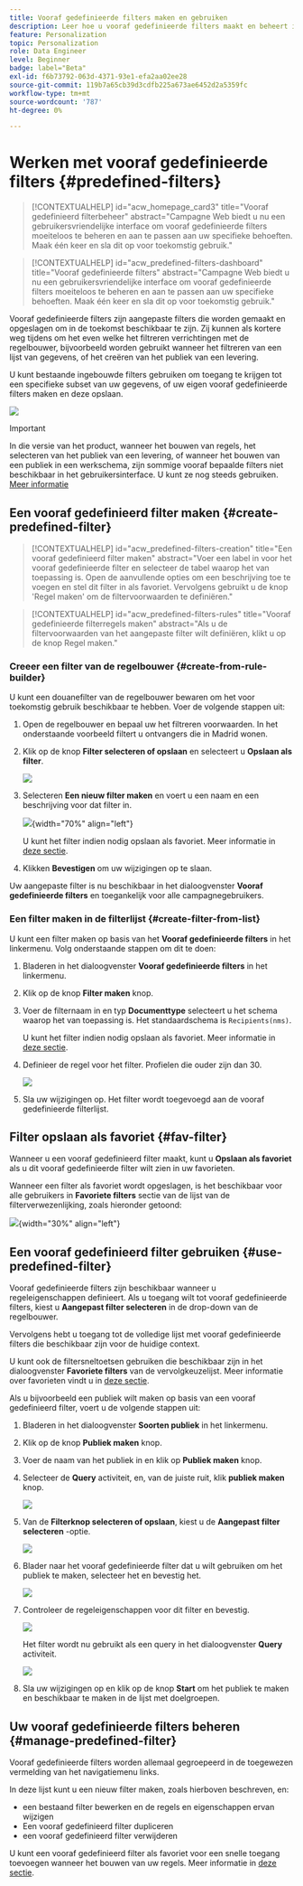 ```yaml
---
title: Vooraf gedefinieerde filters maken en gebruiken
description: Leer hoe u vooraf gedefinieerde filters maakt en beheert in de gebruikersinterface van Adobe Campaign
feature: Personalization
topic: Personalization
role: Data Engineer
level: Beginner
badge: label="Beta"
exl-id: f6b73792-063d-4371-93e1-efa2aa02ee28
source-git-commit: 119b7a65cb39d3cdfb225a673ae6452d2a5359fc
workflow-type: tm+mt
source-wordcount: '787'
ht-degree: 0%

---
```


# Werken met vooraf gedefinieerde filters {#predefined-filters}

>[!CONTEXTUALHELP]
>id="acw_homepage_card3"
>title="Vooraf gedefinieerd filterbeheer"
>abstract="Campagne Web biedt u nu een gebruikersvriendelijke interface om vooraf gedefinieerde filters moeiteloos te beheren en aan te passen aan uw specifieke behoeften. Maak één keer en sla dit op voor toekomstig gebruik."

>[!CONTEXTUALHELP]
>id="acw_predefined-filters-dashboard"
>title="Vooraf gedefinieerde filters"
>abstract="Campagne Web biedt u nu een gebruikersvriendelijke interface om vooraf gedefinieerde filters moeiteloos te beheren en aan te passen aan uw specifieke behoeften. Maak één keer en sla dit op voor toekomstig gebruik."

Vooraf gedefinieerde filters zijn aangepaste filters die worden gemaakt en opgeslagen om in de toekomst beschikbaar te zijn. Zij kunnen als kortere weg tijdens om het even welke het filtreren verrichtingen met de regelbouwer, bijvoorbeeld worden gebruikt wanneer het filtreren van een lijst van gegevens, of het creëren van het publiek van een levering.

U kunt bestaande ingebouwde filters gebruiken om toegang te krijgen tot een specifieke subset van uw gegevens, of uw eigen vooraf gedefinieerde filters maken en deze opslaan.

![](assets/predefined-filters-menu.png)

>[!IMPORTANT]
>
>In die versie van het product, wanneer het bouwen van regels, het selecteren van het publiek van een levering, of wanneer het bouwen van een publiek in een werkschema, zijn sommige vooraf bepaalde filters niet beschikbaar in het gebruikersinterface. U kunt ze nog steeds gebruiken. [Meer informatie](guardrails.md#predefined-filters-filters-guardrails-limitations)


## Een vooraf gedefinieerd filter maken {#create-predefined-filter}

>[!CONTEXTUALHELP]
>id="acw_predefined-filters-creation"
>title="Een vooraf gedefinieerd filter maken"
>abstract="Voer een label in voor het vooraf gedefinieerde filter en selecteer de tabel waarop het van toepassing is. Open de aanvullende opties om een beschrijving toe te voegen en stel dit filter in als favoriet. Vervolgens gebruikt u de knop &#39;Regel maken&#39; om de filtervoorwaarden te definiëren."

>[!CONTEXTUALHELP]
>id="acw_predefined-filters-rules"
>title="Vooraf gedefinieerde filterregels maken"
>abstract="Als u de filtervoorwaarden van het aangepaste filter wilt definiëren, klikt u op de knop Regel maken."

### Creeer een filter van de regelbouwer {#create-from-rule-builder}

U kunt een douanefilter van de regelbouwer bewaren om het voor toekomstig gebruik beschikbaar te hebben. Voer de volgende stappen uit:

1. Open de regelbouwer en bepaal uw het filtreren voorwaarden. In het onderstaande voorbeeld filtert u ontvangers die in Madrid wonen.
1. Klik op de knop **Filter selecteren of opslaan** en selecteert u **Opslaan als filter**.

   ![](assets/predefined-filters-save.png)

1. Selecteren **Een nieuw filter maken** en voert u een naam en een beschrijving voor dat filter in.

   ![](assets/predefined-filters-save-filter.png){width="70%" align="left"}

   U kunt het filter indien nodig opslaan als favoriet. Meer informatie in [deze sectie](#fav-filter).

1. Klikken **Bevestigen** om uw wijzigingen op te slaan.

Uw aangepaste filter is nu beschikbaar in het dialoogvenster **Vooraf gedefinieerde filters** en toegankelijk voor alle campagnegebruikers.

### Een filter maken in de filterlijst {#create-filter-from-list}

U kunt een filter maken op basis van het **Vooraf gedefinieerde filters** in het linkermenu. Volg onderstaande stappen om dit te doen:

1. Bladeren in het dialoogvenster **Vooraf gedefinieerde filters** in het linkermenu.
1. Klik op de knop **Filter maken** knop.
1. Voer de filternaam in en typ **Documenttype** selecteert u het schema waarop het van toepassing is. Het standaardschema is `Recipients(nms)`.

   U kunt het filter indien nodig opslaan als favoriet. Meer informatie in [deze sectie](#fav-filter).

1. Definieer de regel voor het filter. Profielen die ouder zijn dan 30.

   ![](assets/filter-30+.png)

1. Sla uw wijzigingen op. Het filter wordt toegevoegd aan de vooraf gedefinieerde filterlijst.

## Filter opslaan als favoriet {#fav-filter}

Wanneer u een vooraf gedefinieerd filter maakt, kunt u **Opslaan als favoriet** als u dit vooraf gedefinieerde filter wilt zien in uw favorieten.


Wanneer een filter als favoriet wordt opgeslagen, is het beschikbaar voor alle gebruikers in **Favoriete filters** sectie van de lijst van de filterverwezenlijking, zoals hieronder getoond:

![](assets/predefined-filters-favorite.png){width="30%" align="left"}

## Een vooraf gedefinieerd filter gebruiken {#use-predefined-filter}

Vooraf gedefinieerde filters zijn beschikbaar wanneer u regeleigenschappen definieert. Als u toegang wilt tot vooraf gedefinieerde filters, kiest u **Aangepast filter selecteren** in de drop-down van de regelbouwer.

Vervolgens hebt u toegang tot de volledige lijst met vooraf gedefinieerde filters die beschikbaar zijn voor de huidige context.

U kunt ook de filtersneltoetsen gebruiken die beschikbaar zijn in het dialoogvenster **Favoriete filters** van de vervolgkeuzelijst. Meer informatie over favorieten vindt u in [deze sectie](#fav-filter).

Als u bijvoorbeeld een publiek wilt maken op basis van een vooraf gedefinieerd filter, voert u de volgende stappen uit:

1. Bladeren in het dialoogvenster **Soorten publiek** in het linkermenu.
1. Klik op de knop **Publiek maken** knop.
1. Voer de naam van het publiek in en klik op **Publiek maken** knop.
1. Selecteer de **Query** activiteit, en, van de juiste ruit, klik **publiek maken** knop.

   ![](assets//build-audience-from-filter.png)

1. Van de **Filterknop selecteren of opslaan**, kiest u de **Aangepast filter selecteren** -optie.

   ![](assets/build-audience-select-custom-filter.png)

1. Blader naar het vooraf gedefinieerde filter dat u wilt gebruiken om het publiek te maken, selecteer het en bevestig het.

   ![](assets/build-audience-filter-list.png)

1. Controleer de regeleigenschappen voor dit filter en bevestig.

   ![](assets/build-audience-check.png)

   Het filter wordt nu gebruikt als een query in het dialoogvenster **Query** activiteit.

   ![](assets/build-audience-confirm.png)

1. Sla uw wijzigingen op en klik op de knop **Start** om het publiek te maken en beschikbaar te maken in de lijst met doelgroepen.

## Uw vooraf gedefinieerde filters beheren {#manage-predefined-filter}

Vooraf gedefinieerde filters worden allemaal gegroepeerd in de toegewezen vermelding van het navigatiemenu links.

In deze lijst kunt u een nieuw filter maken, zoals hierboven beschreven, en:

* een bestaand filter bewerken en de regels en eigenschappen ervan wijzigen
* Een vooraf gedefinieerd filter dupliceren
* een vooraf gedefinieerd filter verwijderen

U kunt een vooraf gedefinieerd filter als favoriet voor een snelle toegang toevoegen wanneer het bouwen van uw regels. Meer informatie in [deze sectie](#fav-filter).

<!--
## Built-in predefined filters {#ootb-predefined-filter}

Campaign comes with a set of predefined filters, built from the client console. These filters can be used to define your audiences, and rules. They must not be modified.
-->
